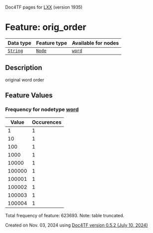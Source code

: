 Doc4TF pages for [LXX](https://github.com/CenterBLC/LXX) (version 1935)
# Feature: orig_order
Data type|Feature type|Available for nodes
---|---|---
[`String`](featuresbydatatype.md#string)|[`Node`](featuresbytype.md#node)| [`word`](featuresbynodetype.md#word) 
## Description
original word order
## Feature Values
### Frequency for nodetype [word](featuresbynodetype.md#word)
Value|Occurences
---|---
1|1
10|1
100|1
1000|1
10000|1
100000|1
100001|1
100002|1
100003|1
100004|1

Total frequency of feature: 623693. Note: table truncated.
  

Created on Nov. 03, 2024 using [Doc4TF version 0.5.2 (July 10, 2024)](https://github.com/tonyjurg/Doc4TF/blob/main/CreateFeatureDoc.ipynb) 